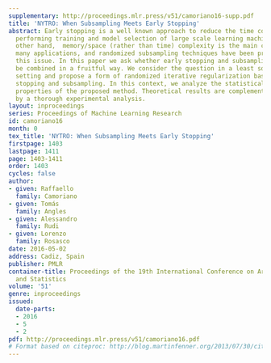```yaml
---
supplementary: http://proceedings.mlr.press/v51/camoriano16-supp.pdf
title: 'NYTRO: When Subsampling Meets Early Stopping'
abstract: Early stopping is a well known approach to reduce the time complexity for
  performing training and model selection of large scale learning machines. On the
  other hand,  memory/space (rather than time) complexity is the main constraint in
  many applications, and randomized subsampling techniques have been proposed to tackle
  this issue. In this paper we ask whether early stopping and subsampling ideas can
  be combined in a fruitful way. We consider the question in a least squares regression
  setting and propose a form of randomized iterative regularization based on early
  stopping and subsampling. In this context, we analyze the statistical and computational
  properties of the proposed method. Theoretical results are complemented and validated
  by a thorough experimental analysis.
layout: inproceedings
series: Proceedings of Machine Learning Research
id: camoriano16
month: 0
tex_title: 'NYTRO: When Subsampling Meets Early Stopping'
firstpage: 1403
lastpage: 1411
page: 1403-1411
order: 1403
cycles: false
author:
- given: Raffaello
  family: Camoriano
- given: Tomás
  family: Angles
- given: Alessandro
  family: Rudi
- given: Lorenzo
  family: Rosasco
date: 2016-05-02
address: Cadiz, Spain
publisher: PMLR
container-title: Proceedings of the 19th International Conference on Artificial Intelligence
  and Statistics
volume: '51'
genre: inproceedings
issued:
  date-parts:
  - 2016
  - 5
  - 2
pdf: http://proceedings.mlr.press/v51/camoriano16.pdf
# Format based on citeproc: http://blog.martinfenner.org/2013/07/30/citeproc-yaml-for-bibliographies/
---
```


